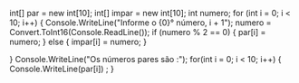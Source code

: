 int[] par = new int[10];
int[] impar = new int[10];
int numero;
for (int i = 0; i < 10; i++)
{
    Console.WriteLine("Informe o {0}° número, i + 1");
    numero = Convert.ToInt16(Console.ReadLine());
    if (numero % 2 == 0)
    {
        par[i] = numero;
    }
    else
    {
        impar[i] = numero;
    }

}
Console.WriteLine("Os números pares são :");
for(int i = 0; i < 10; i++)
{
    Console.WriteLine(par[i])
        ;
}
